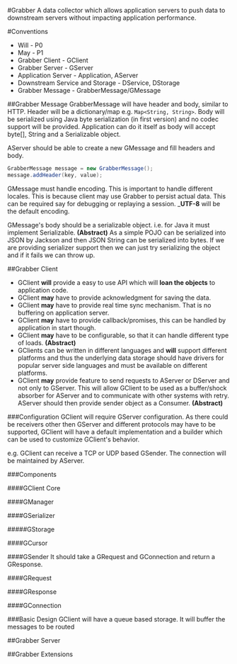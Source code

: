 #Grabber
A data collector which allows application servers to push data to downstream servers without impacting application performance.
 
#Conventions
- Will - P0
- May - P1
- Grabber Client - GClient
- Grabber Server - GServer
- Application Server - Application, AServer
- Downstream Service and Storage - DService, DStorage
- Grabber Message - GrabberMessage/GMessage

##Grabber Message
GrabberMessage will have header and body, similar to HTTP. Header will be a dictionary/map e.g. `Map<String, String>`. Body will be serialized using Java byte serialization (in first version) and no codec support will be provided. Application can do it itself as body will accept byte[], String and a Serializable object.

AServer should be able to create a new GMessage and fill headers and body. 

```java
GrabberMessage message = new GrabberMessage();
message.addHeader(key, value);
```
  
GMessage must handle encoding. This is important to handle different locales. This is because client may use Grabber to persist actual data.
This can be required say for debugging or replaying a session. _**UTF-8** will be the default encoding.

GMessage's body should be a serializable object. i.e. for Java it must implement Serializable. **(Abstract)** As a simple POJO can be serialized into JSON by Jackson and then JSON String can be serialized into bytes. If we are providing serializer support then we can just try serializing the object and if it fails we can throw up.

##Grabber Client
- GClient **will** provide a easy to use API which will **loan the objects** to application code. 
- GClient **may** have to provide acknowledgment for saving the data.
- GClient **may** have to provide real time sync mechanism. That is no buffering on application server.
- GClient **may** have to provide callback/promises, this can be handled by application in start though.
- GClient **may** have to be configurable, so that it can handle different type of loads. **(Abstract)**
- GClients can be written in different languages and **will** support different platforms and thus the underlying data storage should have drivers for popular server side languages and must be available on different platforms.
- GClient **may** provide feature to send requests to AServer or DServer and not only to GServer. This will allow GClient to be used as a buffer/shock absorber for AServer and to communicate with other systems with retry. AServer should then provide sender object as a Consumer. **(Abstract)**

###Configuration
GClient will require GServer configuration. As there could be receivers other then GServer and different protocols may have to be supported, GClient will have a default implementation and a builder which can be used to customize GClient's behavior. 

e.g. GClient can receive a TCP or UDP based GSender. The connection will be maintained by AServer. 

###Components

####GClient Core

####GManager

####GSerializer

#####GStorage

####GCursor

####GSender
It should take a GRequest and GConnection and return a GResponse. 

####GRequest

####GResponse

####GConnection


###Basic Design
GClient will have a queue based storage. It will buffer the messages to be routed 


##Grabber Server


##Grabber Extensions
